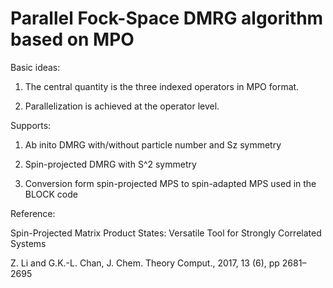 # Parallel Fock-Space DMRG algorithm based on MPO #

Basic ideas:                                        

 1. The central quantity is the three indexed operators in MPO format.

 2. Parallelization is achieved at the operator level.

Supports:
 
 1. Ab inito DMRG with/without particle number and Sz symmetry

 2. Spin-projected DMRG with S^2 symmetry

 3. Conversion form spin-projected MPS to spin-adapted MPS used in the BLOCK code

Reference:

 Spin-Projected Matrix Product States: Versatile Tool for Strongly Correlated Systems
 
 Z. Li and G.K.-L. Chan, J. Chem. Theory Comput., 2017, 13 (6), pp 2681–2695
